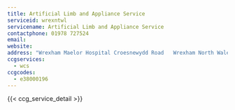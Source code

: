 ```yaml
---
title: Artificial Limb and Appliance Service
serviceid: wrexntwl
servicename: Artificial Limb and Appliance Service
contactphone: 01978 727524
email: 
website: 
address: "Wrexham Maelor Hospital Croesnewydd Road   Wrexham North Wales LL13 7TD"
ccgservices:
  - wcs
ccgcodes:
  - e38000196
---
```


{{< ccg_service_detail >}}
